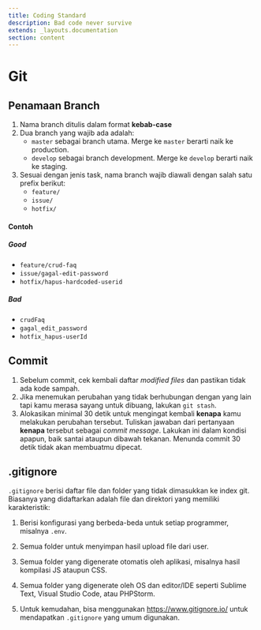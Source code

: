 ```yaml
---
title: Coding Standard
description: Bad code never survive
extends: _layouts.documentation
section: content
---
```

# Git
## Penamaan Branch

1. Nama branch ditulis dalam format **kebab-case**
2. Dua branch yang wajib ada adalah:
   - `master` sebagai branch utama. Merge ke `master` berarti naik ke production.
   - `develop` sebagai branch development. Merge ke `develop` berarti naik ke staging. 
3. Sesuai dengan jenis task, nama branch wajib diawali dengan salah satu prefix berikut:
   - `feature/`
   - `issue/`
   - `hotfix/`

#### Contoh

##### Good

- `feature/crud-faq`
- `issue/gagal-edit-password`
- `hotfix/hapus-hardcoded-userid`

##### Bad

- `crudFaq`
- `gagal_edit_password`
- `hotfix_hapus-userId`

## Commit

1. Sebelum commit, cek kembali daftar _modified files_ dan pastikan tidak ada kode sampah.
1. Jika menemukan perubahan yang tidak berhubungan dengan yang lain tapi kamu merasa sayang untuk dibuang, lakukan `git stash`.
1. Alokasikan minimal 30 detik untuk mengingat kembali **kenapa** kamu melakukan perubahan tersebut. 
Tuliskan jawaban dari pertanyaan **kenapa** tersebut sebagai _commit message_. Lakukan ini dalam kondisi apapun, baik santai ataupun dibawah tekanan. Menunda commit 30 detik tidak akan membuatmu dipecat.

## .gitignore

`.gitignore` berisi daftar file dan folder yang tidak dimasukkan ke index git. Biasanya yang didaftarkan adalah file dan direktori yang memiliki karakteristik:

1. Berisi konfigurasi yang berbeda-beda untuk setiap programmer, misalnya `.env`.

1. Semua folder untuk menyimpan hasil upload file dari user.

1. Semua folder yang digenerate otomatis oleh aplikasi, misalnya hasil kompilasi JS ataupun CSS.

1. Semua folder yang digenerate oleh OS dan editor/IDE seperti Sublime Text, Visual Studio Code, atau PHPStorm.

1. Untuk kemudahan, bisa menggunakan https://www.gitignore.io/ untuk mendapatkan `.gitignore` yang umum digunakan.

    
